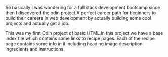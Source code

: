 So basically I was wondering for a full stack development bootcamp since then I discovered the odin project.A perfect career path for beginners to build their careers in web development by actually building some cool projects and actually get a job.

This was my first Odin project of basic HTML.In this project we have a base  index file which contains some links to recipe pages. Each of the recipe page contains some info in it including heading image description ingredients and instructions.
